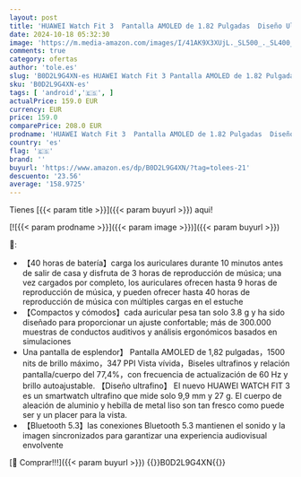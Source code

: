 ```yaml
---
layout: post
title: 'HUAWEI Watch Fit 3  Pantalla AMOLED de 1.82 Pulgadas  Diseño Ultrafino  Llamadas por Bluetooth  hasta 10 días de batería  Compatible con Android & iOS +Freebuds SE 2  Blanco'
date: 2024-10-18 05:32:30
image: 'https://m.media-amazon.com/images/I/41AK9X3XUjL._SL500_._SL400_.jpg'
comments: true
category: ofertas
author: 'tole.es'
slug: 'B0D2L9G4XN-es HUAWEI Watch Fit 3 Pantalla AMOLED de 1.82 Pulgadas Diseño...'
sku: 'B0D2L9G4XN-es'
tags: [ 'android','🇪🇸', ]
actualPrice: 159.0 EUR
currency: EUR
price: 159.0
comparePrice: 208.0 EUR
prodname: 'HUAWEI Watch Fit 3  Pantalla AMOLED de 1.82 Pulgadas  Diseño Ultrafino  Llamadas por Bluetooth  hasta 10 días de batería  Compatible con Android & iOS +Freebuds SE 2  Blanco'
country: 'es'
flag: '🇪🇸'
brand: ''
buyurl: 'https://www.amazon.es/dp/B0D2L9G4XN/?tag=tolees-21'
descuento: '23.56'
average: '158.9725'
---
```


Tienes [{{< param title >}}]({{< param buyurl >}}) aqui!

[![{{< param prodname >}}]({{< param image >}})]({{< param buyurl >}})

🔎:

- 【40 horas de batería】carga los auriculares durante 10 minutos antes de salir de casa y disfruta de 3 horas de reproducción de música; una vez cargados por completo, los auriculares ofrecen hasta 9 horas de reproducción de música, y pueden ofrecer hasta 40 horas de reproducción de música con múltiples cargas en el estuche
- 【Compactos y cómodos】cada auricular pesa tan solo 3.8 g y ha sido diseñado para proporcionar un ajuste confortable; más de 300.000 muestras de conductos auditivos y análisis ergonómicos basados en simulaciones
- Una pantalla de esplendor】 Pantalla AMOLED de 1,82 pulgadas，1500 nits de brillo máximo，347 PPI Vista vívida，Biseles ultrafinos y relación pantalla/cuerpo del 77,4%，con frecuencia de actualización de 60 Hz y brillo autoajustable. 【Diseño ultrafino】 El nuevo HUAWEI WATCH FIT 3 es un smartwatch ultrafino que mide solo 9,9 mm y 27 g. El cuerpo de aleación de aluminio y hebilla de metal liso son tan fresco como puede ser y un placer para la vista.
- 【Bluetooth 5.3】las conexiones Bluetooth 5.3 mantienen el sonido y la imagen sincronizados para garantizar una experiencia audiovisual envolvente

[🛒 Comprar!!!]({{< param buyurl >}})
{{<world>}}B0D2L9G4XN{{</world>}}
